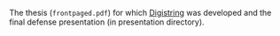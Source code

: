 The thesis (`frontpaged.pdf`) for which [Digistring](https://github.com/lucmans/digistring) was developed and the final defense presentation (in presentation directory).
